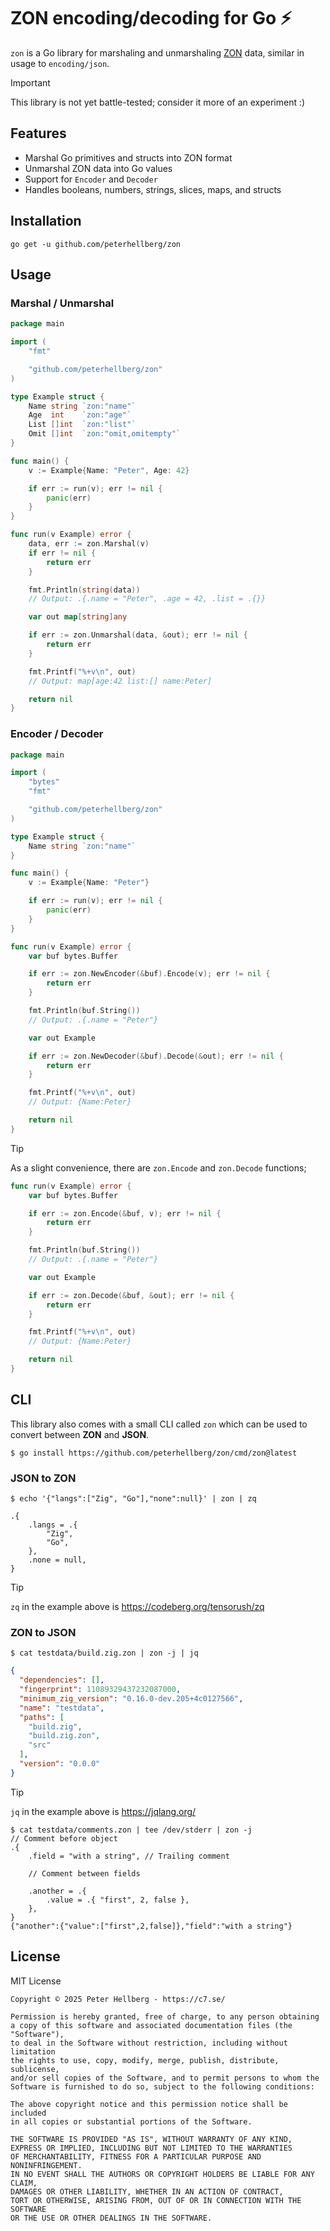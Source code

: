 # ZON encoding/decoding for Go ⚡

`zon` is a Go library for marshaling and unmarshaling [ZON](https://ziglang.org/) data,
similar in usage to `encoding/json`.

> [!IMPORTANT]
> This library is not yet battle-tested; consider it more of an experiment :)

## Features

- Marshal Go primitives and structs into ZON format
- Unmarshal ZON data into Go values
- Support for `Encoder` and `Decoder`
- Handles booleans, numbers, strings, slices, maps, and structs

## Installation

    go get -u github.com/peterhellberg/zon

## Usage

### Marshal / Unmarshal

[embedmd]:# (examples/zon-marshal-unmarshal/zon-marshal-unmarshal.go)
```go
package main

import (
	"fmt"

	"github.com/peterhellberg/zon"
)

type Example struct {
	Name string `zon:"name"`
	Age  int    `zon:"age"`
	List []int  `zon:"list"`
	Omit []int  `zon:"omit,omitempty"`
}

func main() {
	v := Example{Name: "Peter", Age: 42}

	if err := run(v); err != nil {
		panic(err)
	}
}

func run(v Example) error {
	data, err := zon.Marshal(v)
	if err != nil {
		return err
	}

	fmt.Println(string(data))
	// Output: .{.name = "Peter", .age = 42, .list = .{}}

	var out map[string]any

	if err := zon.Unmarshal(data, &out); err != nil {
		return err
	}

	fmt.Printf("%+v\n", out)
	// Output: map[age:42 list:[] name:Peter]

	return nil
}
```

### Encoder / Decoder

[embedmd]:# (examples/zon-encoder-decoder/zon-encoder-decoder.go)
```go
package main

import (
	"bytes"
	"fmt"

	"github.com/peterhellberg/zon"
)

type Example struct {
	Name string `zon:"name"`
}

func main() {
	v := Example{Name: "Peter"}

	if err := run(v); err != nil {
		panic(err)
	}
}

func run(v Example) error {
	var buf bytes.Buffer

	if err := zon.NewEncoder(&buf).Encode(v); err != nil {
		return err
	}

	fmt.Println(buf.String())
	// Output: .{.name = "Peter"}

	var out Example

	if err := zon.NewDecoder(&buf).Decode(&out); err != nil {
		return err
	}

	fmt.Printf("%+v\n", out)
	// Output: {Name:Peter}

	return nil
}
```

> [!TIP]
> As a slight convenience, there are `zon.Encode` and `zon.Decode` functions;

[embedmd]:# (examples/zon-encoder-decoder-convenience/zon-encoder-decoder-convenience.go /func run/ $)
```go
func run(v Example) error {
	var buf bytes.Buffer

	if err := zon.Encode(&buf, v); err != nil {
		return err
	}

	fmt.Println(buf.String())
	// Output: .{.name = "Peter"}

	var out Example

	if err := zon.Decode(&buf, &out); err != nil {
		return err
	}

	fmt.Printf("%+v\n", out)
	// Output: {Name:Peter}

	return nil
}
```

## CLI

This library also comes with a small CLI called `zon`
which can be used to convert between **ZON** and **JSON**.

```console
$ go install https://github.com/peterhellberg/zon/cmd/zon@latest
```

### JSON to ZON

```console
$ echo '{"langs":["Zig", "Go"],"none":null}' | zon | zq
```
```zon
.{
    .langs = .{
        "Zig",
        "Go",
    },
    .none = null,
}
```

> [!TIP]
> `zq` in the example above is <https://codeberg.org/tensorush/zq>

### ZON to JSON

```console
$ cat testdata/build.zig.zon | zon -j | jq
```
```json
{
  "dependencies": [],
  "fingerprint": 11089329437232087000,
  "minimum_zig_version": "0.16.0-dev.205+4c0127566",
  "name": "testdata",
  "paths": [
    "build.zig",
    "build.zig.zon",
    "src"
  ],
  "version": "0.0.0"
}
```

> [!TIP]
> `jq` in the example above is <https://jqlang.org/>

```console
$ cat testdata/comments.zon | tee /dev/stderr | zon -j
// Comment before object
.{
    .field = "with a string", // Trailing comment

    // Comment between fields

    .another = .{
        .value = .{ "first", 2, false },
    },
}
{"another":{"value":["first",2,false]},"field":"with a string"}
```

## License

MIT License

[embedmd]:# (LICENSE text)
```text
Copyright © 2025 Peter Hellberg - https://c7.se/

Permission is hereby granted, free of charge, to any person obtaining
a copy of this software and associated documentation files (the "Software"),
to deal in the Software without restriction, including without limitation
the rights to use, copy, modify, merge, publish, distribute, sublicense,
and/or sell copies of the Software, and to permit persons to whom the
Software is furnished to do so, subject to the following conditions:

The above copyright notice and this permission notice shall be included
in all copies or substantial portions of the Software.

THE SOFTWARE IS PROVIDED "AS IS", WITHOUT WARRANTY OF ANY KIND,
EXPRESS OR IMPLIED, INCLUDING BUT NOT LIMITED TO THE WARRANTIES
OF MERCHANTABILITY, FITNESS FOR A PARTICULAR PURPOSE AND NONINFRINGEMENT.
IN NO EVENT SHALL THE AUTHORS OR COPYRIGHT HOLDERS BE LIABLE FOR ANY CLAIM,
DAMAGES OR OTHER LIABILITY, WHETHER IN AN ACTION OF CONTRACT,
TORT OR OTHERWISE, ARISING FROM, OUT OF OR IN CONNECTION WITH THE SOFTWARE
OR THE USE OR OTHER DEALINGS IN THE SOFTWARE.
```
